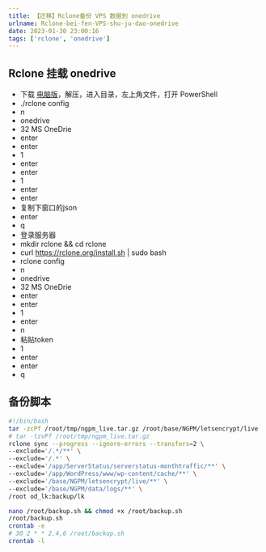 ```yaml
---
title: 【迁移】Rclone备份 VPS 数据到 onedrive
urlname: Rclone-bei-fen-VPS-shu-ju-dao-onedrive
date: 2023-01-30 23:00:16
tags: ['rclone', 'onedrive']
---
```

## Rclone 挂载 onedrive
+ 下载 [电脑版](https://rclone.org/downloads)，解压，进入目录，左上角文件，打开 PowerShell
+ ./rclone config
+ n
+ onedrive
+ 32 MS OneDrie
+ enter
+ enter
+ 1
+ enter
+ enter
+ 1
+ enter
+ enter
+ 复制下窗口的json
+ enter
+ q
+ 登录服务器
+ mkdir rclone && cd rclone
+ curl https://rclone.org/install.sh | sudo bash
+ rclone config
+ n
+ onedrive
+ 32 MS OneDrie
+ enter
+ enter
+ 1
+ enter
+ n
+ 粘贴token
+ 1
+ enter
+ enter
+ q
## 备份脚本
```bash
#!/bin/bash
tar -zcPf /root/tmp/ngpm_live.tar.gz /root/base/NGPM/letsencrypt/live
# tar -tzvPf /root/tmp/ngpm_live.tar.gz
rclone sync --progress --ignore-errors --transfers=2 \
--exclude='/.*/**' \
--exclude='/.*' \
--exclude='/app/ServerStatus/serverstatus-monthtraffic/**' \
--exclude='/app/WordPress/www/wp-content/cache/**' \
--exclude='/base/NGPM/letsencrypt/live/**' \
--exclude='/base/NGPM/data/logs/**' \
/root od_lk:backup/lk 
```
```bash
nano /root/backup.sh && chmod +x /root/backup.sh
/root/backup.sh
crontab -e
# 30 2 * * 2,4,6 /root/backup.sh
crontab -l
```
